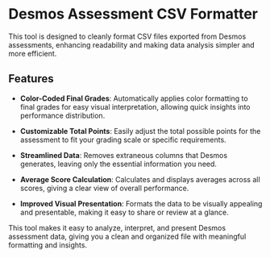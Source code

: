 # Desmos Assessment CSV Formatter

This tool is designed to cleanly format CSV files exported from Desmos assessments, enhancing readability and making data analysis simpler and more efficient.

## Features

- **Color-Coded Final Grades**: Automatically applies color formatting to final grades for easy visual interpretation, allowing quick insights into performance distribution.
  
- **Customizable Total Points**: Easily adjust the total possible points for the assessment to fit your grading scale or specific requirements.

- **Streamlined Data**: Removes extraneous columns that Desmos generates, leaving only the essential information you need.

- **Average Score Calculation**: Calculates and displays averages across all scores, giving a clear view of overall performance.

- **Improved Visual Presentation**: Formats the data to be visually appealing and presentable, making it easy to share or review at a glance.

This tool makes it easy to analyze, interpret, and present Desmos assessment data, giving you a clean and organized file with meaningful formatting and insights.

